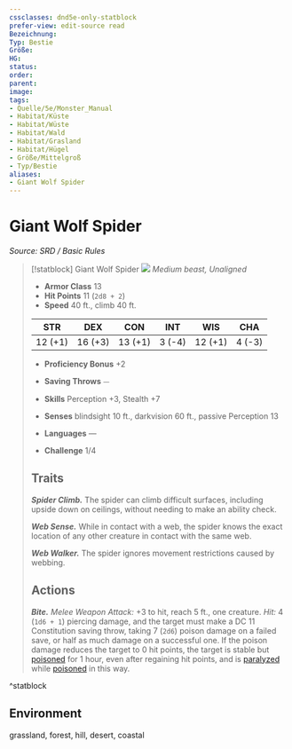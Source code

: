 ```yaml
---
cssclasses: dnd5e-only-statblock
prefer-view: edit-source read
Bezeichnung: 
Typ: Bestie
Größe: 
HG: 
status:
order:
parent:
image: 
tags:
- Quelle/5e/Monster_Manual
- Habitat/Küste
- Habitat/Wüste
- Habitat/Wald
- Habitat/Grasland
- Habitat/Hügel
- Größe/Mittelgroß
- Typ/Bestie
aliases:
- Giant Wolf Spider
---
```

# Giant Wolf Spider
*Source: SRD / Basic Rules*  

> [!statblock] Giant Wolf Spider
> ![](compendium/bestiary/beast/token/giant-wolf-spider.png#token)
> *Medium beast, Unaligned*
> 
> - **Armor Class** 13 
> - **Hit Points** 11 (`2d8 + 2`)
> - **Speed** 40 ft., climb 40 ft.
> 
> |STR|DEX|CON|INT|WIS|CHA|
> |:---:|:---:|:---:|:---:|:---:|:---:|
> |12 (+1)|16 (+3)|13 (+1)| 3 (-4)|12 (+1)| 4 (-3)|
> 
> - **Proficiency Bonus** +2
> - **Saving Throws** ⏤
> - **Skills** Perception +3, Stealth +7
> - **Senses** blindsight 10 ft., darkvision 60 ft., passive Perception 13
> 
> - **Languages** —
> - **Challenge** 1/4
> 
> ## Traits
> 
> ***Spider Climb.*** The spider can climb difficult surfaces, including upside down on ceilings, without needing to make an ability check.
> 
> ***Web Sense.*** While in contact with a web, the spider knows the exact location of any other creature in contact with the same web.
> 
> ***Web Walker.*** The spider ignores movement restrictions caused by webbing.
> 
> ## Actions
> 
> ***Bite.*** *Melee Weapon Attack:* +3 to hit, reach 5 ft., one creature. *Hit:* 4 (`1d6 + 1`) piercing damage, and the target must make a DC 11 Constitution saving throw, taking 7 (`2d6`) poison damage on a failed save, or half as much damage on a successful one. If the poison damage reduces the target to 0 hit points, the target is stable but [poisoned](rules/conditions.md#poisoned) for 1 hour, even after regaining hit points, and is [paralyzed](rules/conditions.md#paralyzed) while [poisoned](rules/conditions.md#poisoned) in this way.

^statblock

## Environment

grassland, forest, hill, desert, coastal